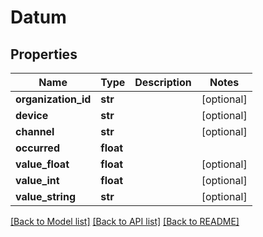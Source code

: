 # Datum

## Properties
Name | Type | Description | Notes
------------ | ------------- | ------------- | -------------
**organization_id** | **str** |  | [optional] 
**device** | **str** |  | [optional] 
**channel** | **str** |  | [optional] 
**occurred** | **float** |  | 
**value_float** | **float** |  | [optional] 
**value_int** | **float** |  | [optional] 
**value_string** | **str** |  | [optional] 

[[Back to Model list]](../README.md#documentation-for-models) [[Back to API list]](../README.md#documentation-for-api-endpoints) [[Back to README]](../README.md)


